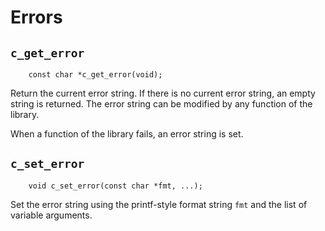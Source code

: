 
# Errors

## `c_get_error`

~~~ {.c}
    const char *c_get_error(void);
~~~

Return the current error string. If there is no current error string, an empty
string is returned. The error string can be modified by any function of the
library.

When a function of the library fails, an error string is set.

## `c_set_error`

~~~ {.c}
    void c_set_error(const char *fmt, ...);
~~~

Set the error string using the printf-style format string `fmt` and the list
of variable arguments.
